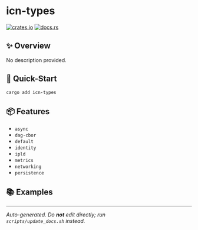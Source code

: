 # icn-types

[![crates.io](https://img.shields.io/crates/v/icn-types)](https://crates.io/crates/icn-types)
[![docs.rs](https://docs.rs/icn-types/badge.svg)](https://docs.rs/icn-types)

## ✨ Overview
No description provided.

## 🚀 Quick-Start
```bash
cargo add icn-types
```

## 📦 Features
- `async`
- `dag-cbor`
- `default`
- `identity`
- `ipld`
- `metrics`
- `networking`
- `persistence`

## 📚 Examples
<!-- Add code snippets in each crate later if desired -->

---
_Auto-generated. Do **not** edit directly; run  
`scripts/update_docs.sh` instead._ 